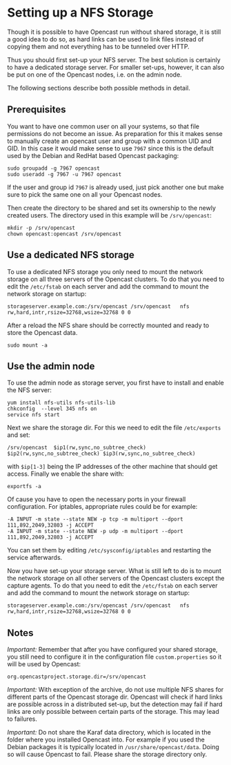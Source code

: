 Setting up a NFS Storage
====================
Though it is possible to have Opencast run without shared storage, it is still a good idea to do so, as hard links can
be used to link files instead of copying them and not everything has to be tunneled over HTTP.

Thus you should first set-up your NFS server. The best solution is certainly to have a dedicated storage server. For
smaller set-ups, however, it can also be put on one of the Opencast nodes, i.e. on the admin node.

The following sections describe both possible methods in detail.

Prerequisites
--------------

You want to have one common user on all your systems, so that file permissions do not become an issue. As preparation for this it makes sense to manually create an opencast user and group with a common UID and GID. In this case it would make sense to use `7967` since this is the default used by the Debian and RedHat based Opencast packaging:

    sudo groupadd -g 7967 opencast
    sudo useradd -g 7967 -u 7967 opencast

If the user and group id `7967` is already used, just pick another one but make sure to pick the same one on all your
Opencast nodes.

Then create the directory to be shared and set its ownership to the newly created users. The directory used in this example will be `/srv/opencast`:

    mkdir -p /srv/opencast
    chown opencast:opencast /srv/opencast


Use a dedicated NFS storage
---------------------

To use a dedicated NFS storage you only need to mount the network storage on all three servers of the Opencast clusters. To do that you need to edit the `/etc/fstab` on each server and add the command to mount the network storage on startup:

    storageserver.example.com:/srv/opencast /srv/opencast   nfs rw,hard,intr,rsize=32768,wsize=32768 0 0

After a reload the NFS share should be correctly mounted and ready to store the Opencast data.

    sudo mount -a

Use the admin node
--------------------

To use the admin node as storage server, you first have to install and enable the NFS server:

    yum install nfs-utils nfs-utils-lib
    chkconfig  --level 345 nfs on
    service nfs start

Next we share the storage dir. For this we need to edit the file `/etc/exports` and set:

    /srv/opencast  $ip1(rw,sync,no_subtree_check) $ip2(rw,sync,no_subtree_check) $ip3(rw,sync,no_subtree_check)

with `$ip[1-3]` being the IP addresses of the other machine that should get access. Finally we enable the share with:

    exportfs -a

Of cause you have to open the necessary ports in your firewall configuration.  For iptables, appropriate rules could be
for example:

    -A INPUT -m state --state NEW -p tcp -m multiport --dport 111,892,2049,32803 -j ACCEPT
    -A INPUT -m state --state NEW -p udp -m multiport --dport 111,892,2049,32803 -j ACCEPT

You can set them by editing `/etc/sysconfig/iptables` and restarting the service afterwards.

Now you have set-up your storage server. What is still left to do is to mount the network storage on all other servers
of the Opencast clusters except the capture agents. To do that you need to edit the `/etc/fstab` on each server and add
the command to mount the network storage on startup:

    storageserver.example.com:/srv/opencast /srv/opencast   nfs rw,hard,intr,rsize=32768,wsize=32768 0 0


Notes
------

*Important:* Remember that after you have configured your shared storage, you still need to configure it in the configuration file `custom.properties` so it will be used by Opencast:

    org.opencastproject.storage.dir=/srv/opencast

*Important:* With exception of the archive, do not use multiple NFS shares for different parts of the Opencast storage dir. Opencast will check if hard links are possible across in a distributed set-up, but the detection may fail if hard links are only possible between certain parts of the storage. This may lead to failures.

*Important:* Do not share the Karaf data directory, which is located in the folder where you installed Opencast into. For example if you used the Debian packages it is typically located in `/usr/share/opencast/data`. Doing so will cause Opencast to fail. Please share the storage directory only.








